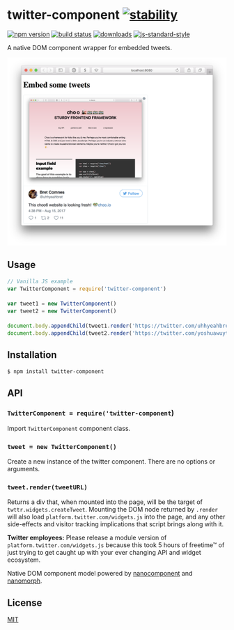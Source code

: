 # twitter-component [![stability][0]][1]
[![npm version][2]][3] [![build status][4]][5]
[![downloads][8]][9] [![js-standard-style][10]][11]

A native DOM component wrapper for embedded tweets.

![](screenshot.png)

## Usage

```js
// Vanilla JS example
var TwitterComponent = require('twitter-component')

var tweet1 = new TwitterComponent()
var tweet2 = new TwitterComponent()

document.body.appendChild(tweet1.render('https://twitter.com/uhhyeahbret/status/897603426518876161'))
document.body.appendChild(tweet2.render('https://twitter.com/yoshuawuyts/status/895338700531535878'))

```

## Installation
```sh
$ npm install twitter-component
```
## API
### `TwitterComponent = require('twitter-component`)
Import `TwitterComponent` component class.

### `tweet = new TwitterComponent()`
Create a new instance of the twitter component.  There are no options or arguments.

### `tweet.render(tweetURL)`
Returns a div that, when mounted into the page, will be the target of `twttr.widgets.createTweet`.
Mounting the DOM node returned by `.render` will also load `platform.twitter.com/widgets.js` into the page, and any other side-effects and visitor tracking implications that script brings along with it.

**Twitter employees:** Please release a module version of `platform.twitter.com/widgets.js` because this took 5 hours of freetime™ of just trying to get caught up with your ever changing API and widget ecosystem.

Native DOM component model powered by [nanocomponent][nc] and [nanomorph][nm].

## License
[MIT](https://tldrlegal.com/license/mit-license)

[0]: https://img.shields.io/badge/stability-experimental-orange.svg?style=flat-square
[1]: https://nodejs.org/api/documentation.html#documentation_stability_index
[2]: https://img.shields.io/npm/v/nanocomponent.svg?style=flat-square
[3]: https://npmjs.org/package/nanocomponent
[4]: https://img.shields.io/travis/choojs/nanocomponent/master.svg?style=flat-square
[5]: https://travis-ci.org/choojs/nanocomponent
[8]: http://img.shields.io/npm/dm/nanocomponent.svg?style=flat-square
[9]: https://npmjs.org/package/nanocomponent
[10]: https://img.shields.io/badge/code%20style-standard-brightgreen.svg?style=flat-square
[11]: https://github.com/feross/standard
[bel]: https://github.com/shama/bel
[yoyoify]: https://github.com/shama/yo-yoify
[md]: https://github.com/patrick-steele-idem/morphdom
[210]: https://github.com/patrick-steele-idem/morphdom/pull/81
[nm]: https://github.com/yoshuawuyts/nanomorph
[ce]: https://github.com/yoshuawuyts/cache-element
[class]: https://developer.mozilla.org/en-US/docs/Web/JavaScript/Reference/Classes
[isSameNode]: https://github.com/choojs/nanomorph#caching-dom-elements
[onload]: https://github.com/shama/on-load
[choo]: https://github.com/choojs/choo
[nca]: https://github.com/choojs/nanocomponent-adapters
[nc]: https://github.com/choojs/nanocomponent
